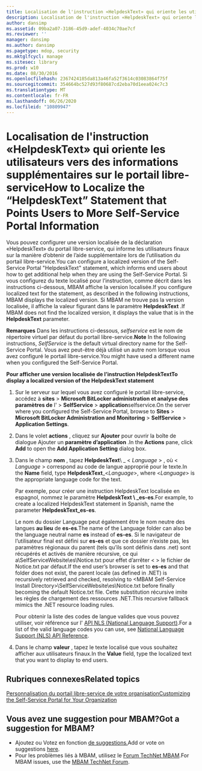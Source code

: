 ```yaml
---
title: Localisation de l'instruction «HelpdeskText» qui oriente les utilisateurs vers des informations supplémentaires sur le portail libre-service
description: Localisation de l'instruction «HelpdeskText» qui oriente les utilisateurs vers des informations supplémentaires sur le portail libre-service
author: dansimp
ms.assetid: 09ba2a07-3186-45d9-adef-4034c70ae7cf
ms.reviewer: ''
manager: dansimp
ms.author: dansimp
ms.pagetype: mdop, security
ms.mktglfcycl: manage
ms.sitesec: library
ms.prod: w10
ms.date: 08/30/2016
ms.openlocfilehash: 2367424185da813a46fa52f3614c03083864f75f
ms.sourcegitcommit: 354664bc527d93f80687cd2eba70d1eea024c7c3
ms.translationtype: MT
ms.contentlocale: fr-FR
ms.lasthandoff: 06/26/2020
ms.locfileid: "10809947"
---
```

# <span data-ttu-id="bffd3-103">Localisation de l'instruction «HelpdeskText» qui oriente les utilisateurs vers des informations supplémentaires sur le portail libre-service</span><span class="sxs-lookup"><span data-stu-id="bffd3-103">How to Localize the “HelpdeskText” Statement that Points Users to More Self-Service Portal Information</span></span>


<span data-ttu-id="bffd3-104">Vous pouvez configurer une version localisée de la déclaration «HelpdeskText» du portail libre-service, qui informe les utilisateurs finaux sur la manière d’obtenir de l’aide supplémentaire lors de l’utilisation du portail libre-service.</span><span class="sxs-lookup"><span data-stu-id="bffd3-104">You can configure a localized version of the Self-Service Portal "HelpdeskText" statement, which informs end users about how to get additional help when they are using the Self-Service Portal.</span></span> <span data-ttu-id="bffd3-105">Si vous configurez du texte localisé pour l’instruction, comme décrit dans les instructions ci-dessous, MBAM affiche la version localisée.</span><span class="sxs-lookup"><span data-stu-id="bffd3-105">If you configure localized text for the statement, as described in the following instructions, MBAM displays the localized version.</span></span> <span data-ttu-id="bffd3-106">Si MBAM ne trouve pas la version localisée, il affiche la valeur figurant dans le paramètre **HelpdeskText** .</span><span class="sxs-lookup"><span data-stu-id="bffd3-106">If MBAM does not find the localized version, it displays the value that is in the **HelpdeskText** parameter.</span></span>

<span data-ttu-id="bffd3-107">**Remarques**  Dans les instructions ci-dessous, *selfservice* est le nom de répertoire virtuel par défaut du portail libre-service.</span><span class="sxs-lookup"><span data-stu-id="bffd3-107">**Note** In the following instructions, *SelfService* is the default virtual directory name for the Self-Service Portal.</span></span> <span data-ttu-id="bffd3-108">Vous avez peut-être déjà utilisé un autre nom lorsque vous avez configuré le portail libre-service.</span><span class="sxs-lookup"><span data-stu-id="bffd3-108">You might have used a different name when you configured the Self-Service Portal.</span></span>

 

**<span data-ttu-id="bffd3-109">Pour afficher une version localisée de l’instruction HelpdeskText</span><span class="sxs-lookup"><span data-stu-id="bffd3-109">To display a localized version of the HelpdeskText statement</span></span>**

1.  <span data-ttu-id="bffd3-110">Sur le serveur sur lequel vous avez configuré le portail libre-service, accédez à **sites** &gt; **Microsoft BitLocker administration et analyse des paramètres de** l' &gt; **SelfService** &gt; **application**selfservice.</span><span class="sxs-lookup"><span data-stu-id="bffd3-110">On the server where you configured the Self-Service Portal, browse to **Sites** &gt; **Microsoft BitLocker Administration and Monitoring** &gt; **SelfService** &gt; **Application Settings**.</span></span>

2.  <span data-ttu-id="bffd3-111">Dans le volet **actions** , cliquez sur **Ajouter** pour ouvrir la boîte de dialogue Ajouter un **paramètre d’application** .</span><span class="sxs-lookup"><span data-stu-id="bffd3-111">In the **Actions** pane, click **Add** to open the **Add Application Setting** dialog box.</span></span>

3.  <span data-ttu-id="bffd3-112">Dans le champ **nom** , tapez **HelpdeskText**\ _ &lt; *Language* &gt; , où &lt; *Language* &gt; correspond au code de langue approprié pour le texte.</span><span class="sxs-lookup"><span data-stu-id="bffd3-112">In the **Name** field, type **HelpdeskText**\_&lt;*Language*&gt;, where &lt;*Language*&gt; is the appropriate language code for the text.</span></span>

    <span data-ttu-id="bffd3-113">Par exemple, pour créer une instruction HelpdeskText localisée en espagnol, nommez le paramètre **HelpdeskText \ _es-es**.</span><span class="sxs-lookup"><span data-stu-id="bffd3-113">For example, to create a localized HelpdeskText statement in Spanish, name the parameter **HelpdeskText\_es-es**.</span></span>

    <span data-ttu-id="bffd3-114">Le nom du dossier Language peut également être le nom neutre des langues **au lieu** de **es-es**.</span><span class="sxs-lookup"><span data-stu-id="bffd3-114">The name of the Language folder can also be the language neutral name **es** instead of **es-es**.</span></span> <span data-ttu-id="bffd3-115">Si le navigateur de l’utilisateur final est défini sur **es-es** et que ce dossier n’existe pas, les paramètres régionaux du parent (tels qu’ils sont définis dans .net) sont récupérés et activés de manière récursive, ce qui a\\SelfServiceWebsite\\es\\Notice.txt pour effet d’arrêter &lt; &gt; le fichier de Notice.txt par défaut.</span><span class="sxs-lookup"><span data-stu-id="bffd3-115">If the end user’s browser is set to **es-es** and that folder does not exist, the parent locale (as defined in .NET) is recursively retrieved and checked, resolving to &lt;MBAM Self-Service Install Directory&gt;\\SelfServiceWebsite\\es\\Notice.txt before finally becoming the default Notice.txt file.</span></span> <span data-ttu-id="bffd3-116">Cette substitution récursive imite les règles de chargement des ressources .NET.</span><span class="sxs-lookup"><span data-stu-id="bffd3-116">This recursive fallback mimics the .NET resource loading rules.</span></span>

    <span data-ttu-id="bffd3-117">Pour obtenir la liste des codes de langue valides que vous pouvez utiliser, voir référence sur l' [API NLS (National Language Support)](https://go.microsoft.com/fwlink/?LinkId=317947).</span><span class="sxs-lookup"><span data-stu-id="bffd3-117">For a list of the valid language codes you can use, see [National Language Support (NLS) API Reference](https://go.microsoft.com/fwlink/?LinkId=317947).</span></span>

4.  <span data-ttu-id="bffd3-118">Dans le champ **valeur** , tapez le texte localisé que vous souhaitez afficher aux utilisateurs finaux.</span><span class="sxs-lookup"><span data-stu-id="bffd3-118">In the **Value** field, type the localized text that you want to display to end users.</span></span>



## <span data-ttu-id="bffd3-119">Rubriques connexes</span><span class="sxs-lookup"><span data-stu-id="bffd3-119">Related topics</span></span>


[<span data-ttu-id="bffd3-120">Personnalisation du portail libre-service de votre organisation</span><span class="sxs-lookup"><span data-stu-id="bffd3-120">Customizing the Self-Service Portal for Your Organization</span></span>](customizing-the-self-service-portal-for-your-organization.md)

 

 

## <span data-ttu-id="bffd3-121">Vous avez une suggestion pour MBAM?</span><span class="sxs-lookup"><span data-stu-id="bffd3-121">Got a suggestion for MBAM?</span></span>
- <span data-ttu-id="bffd3-122">Ajoutez ou Votez en fonction [de suggestions.](http://mbam.uservoice.com/forums/268571-microsoft-bitlocker-administration-and-monitoring)</span><span class="sxs-lookup"><span data-stu-id="bffd3-122">Add or vote on suggestions [here](http://mbam.uservoice.com/forums/268571-microsoft-bitlocker-administration-and-monitoring).</span></span> 
- <span data-ttu-id="bffd3-123">Pour les problèmes liés à MBAM, utilisez le [Forum TechNet MBAM](https://social.technet.microsoft.com/Forums/home?forum=mdopmbam).</span><span class="sxs-lookup"><span data-stu-id="bffd3-123">For MBAM issues, use the [MBAM TechNet Forum](https://social.technet.microsoft.com/Forums/home?forum=mdopmbam).</span></span>



